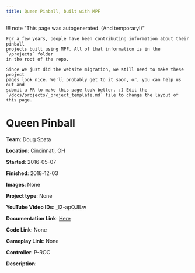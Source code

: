 ```yaml
---
title: Queen Pinball, built with MPF
---
```


<!-- This file is used as the template for all the individual project pages. -->

!!! note "This page was autogenerated. (And temporary!)"

    For a few years, people have been contributing information about their pinball
    projects built using MPF. All of that information is in the `/projects` folder
    in the root of the repo.

    Since we just did the website migration, we still need to make these project
    pages look nice. We'll probably get to it soon, or, you can help us out and
    submit a PR to make this page look better. :) Edit the
    `/docs/projects/_project_template.md` file to change the layout of this page.

# Queen Pinball

**Team**: Doug Spata

**Location**: Cincinnati, OH

**Started**: 2016-05-07

**Finished**: 2018-12-03

**Images**: None

**Project type**: None

**YouTube Video IDs**: _I2-apQJILw

**Documentation Link**: [Here](https://pinside.com/pinball/forum/topic/flash-retheme-project/)

**Code Link**: None

**Gameplay Link**: None

**Controller**: P-ROC

**Description**:



<!-- Note, do not edit this file directly, as it will be overwritten when the list is regenerated.

To edit information about a project, edit the project's YAML file in the `/projects` folder. (Off the
root of the repo, not this folder which is `/www/projects`.)

To edit the look and feel or layout of this page, edit the `_project_template.md` file in the `/www/projects` folder. -->